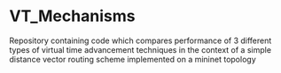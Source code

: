 # VT_Mechanisms

Repository containing code which compares performance of 3 different types of virtual time advancement techniques in the
context of a simple distance vector routing scheme implemented on a mininet topology
